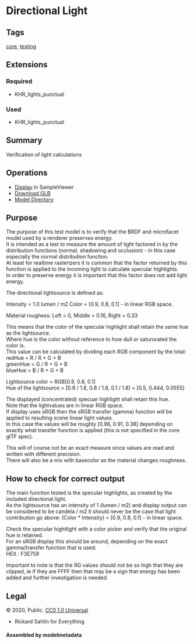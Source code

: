 # Directional Light

## Tags

[core](../Models-core.md), [testing](../Models-testing.md)

## Extensions

### Required

* KHR_lights_punctual

### Used

* KHR_lights_punctual

## Summary

Verification of light calculations

## Operations

* [Display](https://github.khronos.org/glTF-Sample-Viewer-Release/?model=https://raw.GithubUserContent.com/KhronosGroup/glTF-Sample-Assets/main/./Models/DirectionalLight/glTF-Binary/DirectionalLight.glb) in SampleViewer
* [Download GLB](https://raw.GithubUserContent.com/KhronosGroup/glTF-Sample-Assets/main/./Models/DirectionalLight/glTF-Binary/DirectionalLight.glb)
* [Model Directory](./)

## Purpose

The purpose of this test model is to verify that the BRDF and microfacet model used by a renderer preserves energy.  
It is intended as a test to measure the amount of light factored in by the distribution functions (normal, shadowing and occlusion) - in this case especially the normal distribution function.  
At least for realtime rasterizers it is common that the factor returned by this function is applied to the incoming light to calculate specular highlights.  
In order to preserve energy it is important that this factor does not add light energy.  

The directional lightsource is defined as:

Intensity = 1.0 lumen / m2
Color = [0.9, 0.8, 0.1]  - in linear RGB space.  

Material roughess:
Left = 0, Middle = 0.16, Right = 0.33

This means that the color of the specular highlight shall retain the same hue as the lightsource.  
Where hue is the color without reference to how dull or satururated the color is.  
This value can be calculated by dividing each RGB component by the total:  
redHue = R / R + G + B  
greenHue = G / R + G + B  
blueHue = B / R + G + B  

Lightsource color = RGB[0.9, 0.8, 0.1]  
Hue of the lightsource = [0.9 / 1.8, 0.8 / 1.8, 0.1 / 1.8] = [0.5, 0.444, 0.0555]  

The displayed (concentrated) specuar highlight shall retain this hue.  
Note that the lightvalues are in linear RGB space.    
If display uses sRGB then the sRGB transfer (gamma) function will be applied to resulting scene linear light values.  
In this case the values will be roughly [0.96, 0.91, 0.38] depending on exactly what transfer function is applied (this is not specified in the core glTF spec).  

This will of course not be an exact measure since values are read and written with different precision.  
There will also be a mix with basecolor as the material changes roughness.

## How to check for correct output

The main function tested is the specular highlights, as created by the included directional light.  
As the lightsource has an intensity of 1 (lumen / m2) and display output can be considered to be candela / m2 it should never be the case that light contribution go above:
(Color * Intensity) = [0.9, 0.8, 0.1] - in linear space.  

Check the specular hightlight with a color picker and verify that the original hue is retained.  
For an sRGB display this should be around, depending on the exact gamma/transfer function that is used.  
HEX : F3E759

Important to note is that the RG values should not be so high that they are clipped, ie if they are FFFF then that may be a sign that energy has been added and further investigation is needed.  


## Legal

&copy; 2020, Public. [CC0 1.0 Universal](https://creativecommons.org/publicdomain/zero/1.0/legalcode)

 - Rickard Sahlin for Everything

#### Assembled by modelmetadata
